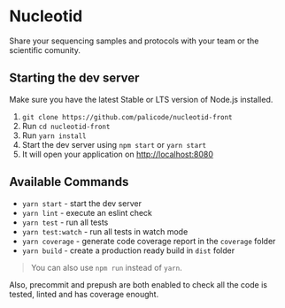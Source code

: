 # Nucleotid

Share your sequencing samples and protocols with your team or the scientific comunity.

## Starting the dev server

Make sure you have the latest Stable or LTS version of Node.js installed.

1. `git clone https://github.com/palicode/nucleotid-front`
2. Run `cd nucleotid-front`
2. Run `yarn install`
3. Start the dev server using `npm start` or `yarn start`
3. It will open your application on [http://localhost:8080](http://localhost:8080)

## Available Commands

- `yarn start` - start the dev server
- `yarn lint` - execute an eslint check
- `yarn test` - run all tests
- `yarn test:watch` - run all tests in watch mode
- `yarn coverage` - generate code coverage report in the `coverage` folder
- `yarn build` - create a production ready build in `dist` folder


> You can also use `npm run` instead of `yarn`.

Also, precommit and prepush are both enabled to check all the code is tested, linted and has coverage enought.
